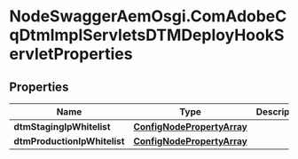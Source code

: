 # NodeSwaggerAemOsgi.ComAdobeCqDtmImplServletsDTMDeployHookServletProperties

## Properties

Name | Type | Description | Notes
------------ | ------------- | ------------- | -------------
**dtmStagingIpWhitelist** | [**ConfigNodePropertyArray**](ConfigNodePropertyArray.md) |  | [optional] 
**dtmProductionIpWhitelist** | [**ConfigNodePropertyArray**](ConfigNodePropertyArray.md) |  | [optional] 


